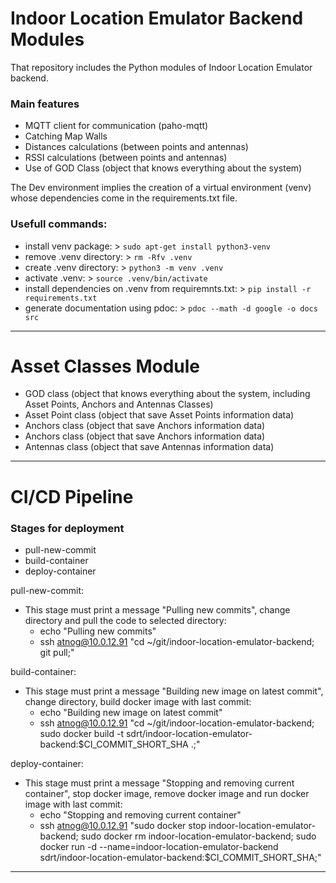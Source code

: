 # Indoor Location Emulator Backend Modules

That repository includes the Python modules of Indoor Location Emulator backend.

### Main features
- MQTT client for communication (paho-mqtt)
- Catching Map Walls
- Distances calculations (between points and antennas)
- RSSI calculations (between points and antennas)
- Use of GOD Class (object that knows everything about the system)

The Dev environment implies the creation of a virtual environment (venv) whose dependencies come in the requirements.txt file.

### Usefull commands:
- install venv package: > ```sudo apt-get install python3-venv```
- remove .venv directory: > ```rm -Rfv .venv```
- create .venv directory: > ```python3 -m venv .venv```
- activate .venv: > ```source .venv/bin/activate```
- install dependencies on .venv from requiremnts.txt: > ```pip install -r requirements.txt```
- generate documentation using pdoc: > ```pdoc --math -d google -o docs src``` 

---

# Asset Classes Module
- GOD class (object that knows everything about the system, including Asset Points, Anchors and Antennas Classes)
- Asset Point class (object that save Asset Points information data)
- Anchors class (object that save Anchors information data)
- Anchors class (object that save Anchors information data)
- Antennas class (object that save Antennas information data)

---

# CI/CD Pipeline 

### Stages for deployment 
- pull-new-commit 
- build-container 
- deploy-container 

pull-new-commit: 
- This stage must print a message "Pulling new commits", change directory and pull the code to selected directory: 
    - echo "Pulling new commits" 
    - ssh atnog@10.0.12.91 "cd ~/git/indoor-location-emulator-backend; git pull;"

build-container: 
- This stage must print a message "Building new image on latest commit", change directory, build docker image with last commit: 
    - echo "Building new image on latest commit" 
    - ssh atnog@10.0.12.91 "cd ~/git/indoor-location-emulator-backend; sudo docker build -t sdrt/indoor-location-emulator-backend:$CI_COMMIT_SHORT_SHA .;" 

deploy-container: 
- This stage must print a message "Stopping and removing current container", stop docker image, remove docker image and run docker image with last commit: 
    - echo "Stopping and removing current container"
    - ssh atnog@10.0.12.91 "sudo docker stop indoor-location-emulator-backend; sudo docker rm indoor-location-emulator-backend; sudo docker run -d --name=indoor-location-emulator-backend sdrt/indoor-location-emulator-backend:$CI_COMMIT_SHORT_SHA;"

---

